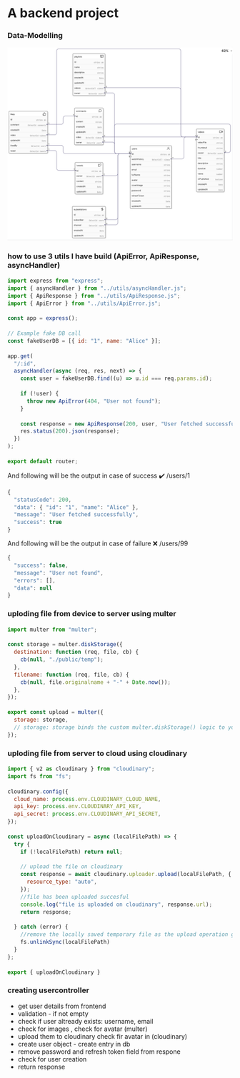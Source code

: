 # A backend project

### Data-Modelling
![Screenshot](./data-modelling.jpg)

### how to use 3 utils I have build (ApiError, ApiResponse, asyncHandler)
```javascript
import express from "express";
import { asyncHandler } from "../utils/asyncHandler.js";
import { ApiResponse } from "../utils/ApiResponse.js";
import { ApiError } from "../utils/ApiError.js";

const app = express();

// Example fake DB call
const fakeUserDB = [{ id: "1", name: "Alice" }];

app.get(
  "/:id",
  asyncHandler(async (req, res, next) => {
    const user = fakeUserDB.find((u) => u.id === req.params.id);

    if (!user) {
      throw new ApiError(404, "User not found");
    }

    const response = new ApiResponse(200, user, "User fetched successfully");
    res.status(200).json(response);
  })
);

export default router;

```
And following will be the output in case of success
✔️   /users/1
```javascript
{
  "statusCode": 200,
  "data": { "id": "1", "name": "Alice" },
  "message": "User fetched successfully",
  "success": true
}

```
And following will be the output in case of failure
❌  /users/99
```javascript
{
  "success": false,
  "message": "User not found",
  "errors": [],
  "data": null
}

```

### uploding file from device to server using multer

```javascript 
import multer from "multer";

const storage = multer.diskStorage({
  destination: function (req, file, cb) {
    cb(null, "./public/temp");
  },
  filename: function (req, file, cb) {
    cb(null, file.originalname + "-" + Date.now());
  },
});

export const upload = multer({
  storage: storage,
  // storage: storage binds the custom multer.diskStorage() logic to your multer upload handler.
});
```

### uploding file from server to cloud using cloudinary 

```javascript
import { v2 as cloudinary } from "cloudinary";
import fs from "fs";

cloudinary.config({
  cloud_name: process.env.CLOUDINARY_CLOUD_NAME,
  api_key: process.env.CLOUDINARY_API_KEY,
  api_secret: process.env.CLOUDINARY_API_SECRET,
});

const uploadOnCloudinary = async (localFilePath) => {
  try {
    if (!localFilePath) return null;

    // upload the file on cloudinary
    const response = await cloudinary.uploader.upload(localFilePath, {
      resource_type: "auto",
    });
    //file has been uploaded succesful
    console.log("file is uploaded on cloudinary", response.url);
    return response;

  } catch (error) {
    //remove the locally saved temporary file as the upload operation got failed
    fs.unlinkSync(localFilePath)
  }
};

export { uploadOnCloudinary }
```

### creating usercontroller

* get user details from frontend
* validation - if not empty
* check if user altready exists: username, email
* check for images , check for avatar (multer)
* upload them to cloudinary check fir avatar in (cloudinary)
* create user object - create entry in db
* remove password and refresh token field from respone
* check for user creation 
* return response
